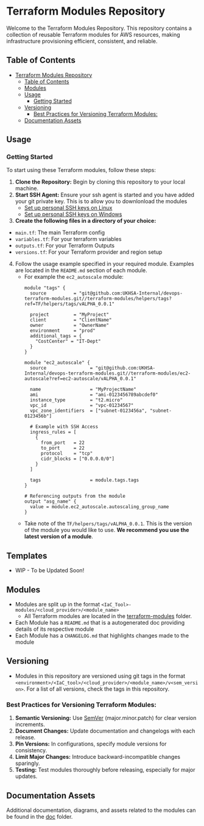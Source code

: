 # Terraform Modules Repository

Welcome to the Terraform Modules Repository. This repository contains a collection of reusable Terraform modules for AWS resources, making infrastructure provisioning efficient, consistent, and reliable.

## Table of Contents

- [Terraform Modules Repository](#terraform-modules-repository)
  - [Table of Contents](#table-of-contents)
  - [Modules](#modules)
  - [Usage](#usage)
    - [Getting Started](#getting-started)
  - [Versioning](#versioning)
    - [Best Practices for Versioning Terraform Modules:](#best-practices-for-versioning-terraform-modules)
  - [Documentation Assets](#documentation-assets)

## Usage
### Getting Started

To start using these Terraform modules, follow these steps:

1. **Clone the Repository:** Begin by cloning this repository to your local machine.
2. **Start SSH Agent:** Ensure your ssh agent is started and you have added your git private key. This is to allow you to downlonload the modules
    - [Set up personal SSH keys on Linux](https://www.cyberciti.biz/faq/how-to-use-ssh-agent-for-authentication-on-linux-unix/)
    - [Set up personal SSH keys on Windows](https://support.atlassian.com/bitbucket-cloud/docs/set-up-personal-ssh-keys-on-windows/#Start-the-SSH-agent)
3. **Create the following files in a directory of your choice:**
- `main.tf`: The main Terraform config
- `variables.tf`: For your terraform variables
- `outputs.tf`: For your Terraform Outputs
- `versions.tf`: For your Terraform provider and region setup

4. Follow the usage example specified in your required module. Examples are located in the `README.md` section of each module. 
    - For example the `ec2_autoscale` module:
        ```hcl
        module "tags" {
          source          = "git@github.com:UKHSA-Internal/devops-terraform-modules.git//terraform-modules/helpers/tags?ref=TF/helpers/tags/vALPHA_0.0.1"
        
          project         = "MyProject"
          client          = "ClientName"
          owner           = "OwnerName"
          environment     = "prod"
          additional_tags = {
            "CostCenter" = "IT-Dept"
          }
        }
        
        module "ec2_autoscale" {
          source                = "git@github.com:UKHSA-Internal/devops-terraform-modules.git//terraform-modules/ec2-autoscale?ref=ec2-autoscale/vALPHA_0.0.1"
        
          name                  = "MyProjectName"
          ami                   = "ami-0123456789abcdef0"
          instance_type         = "t2.micro"
          vpc_id                = "vpc-01234567"
          vpc_zone_identifiers  = ["subnet-0123456a", "subnet-0123456b"]
          
          # Example with SSH Access
          ingress_rules = [
            {
              from_port   = 22
              to_port     = 22
              protocol    = "tcp"
              cidr_blocks = ["0.0.0.0/0"]
            }
          ]
        
          tags                  = module.tags.tags
        }
        
        # Referencing outputs from the module
        output "asg_name" {
          value = module.ec2_autoscale.autoscaling_group_name
        }
        ```
    - Take note of the `TF/helpers/tags/vALPHA_0.0.1`. This is the version of the module you would like to use. 
    **We recommend you use the latest version of a module**.

## Templates
- WIP - To be Updated Soon!

## Modules

- Modules are split up in the format `<IaC_Tool>-modules/<cloud_provider>/<module_name>`
    -  All Terraform modules are located in the [terraform-modules](./terraform-modules) folder.
-  Each Module has a `README.md` that is a autogenerated doc providing details of its respective module
-  Each Module has a `CHANGELOG.md` that highlights changes made to the module

## Versioning

- Modules in this repository are versioned using git tags in the format `<environment>/<IaC_tool>/<cloud_provider>/<module_name>/v<sem_version>`. 
For a list of all versions, check the tags in this repository.

### Best Practices for Versioning Terraform Modules:

1. **Semantic Versioning:** Use [SemVer](https://semver.org/) (major.minor.patch) for clear version increments.
2. **Document Changes:** Update documentation and changelogs with each release.
3. **Pin Versions:** In configurations, specify module versions for consistency.
4. **Limit Major Changes:** Introduce backward-incompatible changes sparingly.
5. **Testing:** Test modules thoroughly before releasing, especially for major updates.

## Documentation Assets

Additional documentation, diagrams, and assets related to the modules can be found in the [doc](./doc) folder.